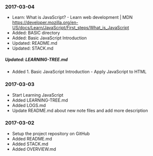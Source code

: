 ### 2017-03-04
- Learn: What is JavaScript? - Learn web development | MDN
https://developer.mozilla.org/en-US/docs/Learn/JavaScript/First_steps/What_is_JavaScript
- Added: BASIC directory
- Added: Basic JavaScript Introduction
- Updated: README.md
- Updated: STACK.md
##### Updated: LEARNING-TREE.md
- Added 1. Basic JavaScript Introduction - Apply JavaScript to HTML

### 2017-03-03
- Start Learning JavaScript
- Added LEARNING-TREE.md
- Added LOGS.md
- Update README.md about new note files and add more description

### 2017-03-02
- Setup the project repository on GitHub
- Added README.md
- Added STACK.md
- Added OVERVIEW.md